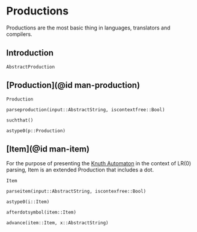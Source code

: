 # Productions

Productions are the most basic thing in languages, translators and compilers.

## Introduction

```@docs 
AbstractProduction
```

## [Production](@id man-production)

```@docs
Production

parseproduction(input::AbstractString, iscontextfree::Bool)

suchthat()

astype0(p::Production)
```

## [Item](@id man-item)

For the purpose of presenting the [Knuth Automaton](https://en.wikipedia.org/wiki/LR_parser#Finite_state_machine) in the context of LR(0) parsing, Item is an extended Production that includes a dot.

```@docs
Item

parseitem(input::AbstractString, iscontexfree::Bool)

astype0(i::Item)

afterdotsymbol(item::Item)

advance(item::Item, x::AbstractString)
```